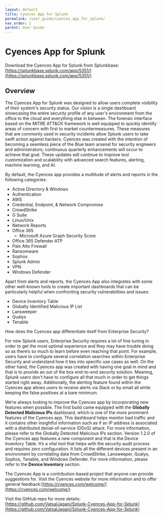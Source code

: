 ```yaml
---
layout: default
title: Cyences App for Splunk
permalink: /user_guide/cyences_app_for_splunk/
nav_order: 1
parent: User Guide
---
```


# Cyences App for Splunk

Download the Cyences App for Splunk from Splunkbase:[https://splunkbase.splunk.com/app/5351/](https://splunkbase.splunk.com/app/5351/) 

## Overview 

The Cyences App for Splunk was designed to allow users complete visibility of their system's security status. Our vision is a single dashboard showcasing the entire security profile of any user's environment from the office to the cloud and everything else in between. The forensic interface based on the MITRE ATT&CK framework is well equipped to quickly identify areas of concern with first to market countermeasures. These measures that are commonly used in security incidents allow Splunk users to take swift action against hackers. Cyences was created with the intention of becoming a seamless piece of the Blue team arsenal for security engineers and administrators; continuous quarterly enhancements will occur to achieve that goal. These updates will continue to improve tool customization and scalability with advanced search features, alerting, machine learning, and AI. 

By default, the Cyences app provides a multitude of alerts and reports in the following categories: 
* Active Directory & Windows
* Authentication 
* AWS  
* Credential, Endpoint, & Network Compromise
* CrowdStrike 
* G Suite 
* Linux/Unix  
* Network Reports 
* Office 365 
    * Microsoft Azure Graph Security Score 
* Office 365 Defender ATP 
* Palo Alto Firewall 
* Ransomware 
* Sophos 
* Splunk Admin 
* VPN 
* Windows Defender 

Apart from alerts and reports, the Cyences App also integrates with some other well-known tools to create important dashboards that can be particularly helpful when confronting security vulnerabilities and issues: 
* Device Inventory Table 
* Globally Identified Malicious IP List 
* Lansweeper 
* Qualys 
* Tenable 

How does the Cyences app differentiate itself from Enterprise Security? 

For new Splunk users, Enterprise Security requires a lot of fine tuning in order to get the most optimal experience and they may have trouble doing so as there’s so much to learn before even reaching that point. For example, users have to configure several correlation searches within Enterprise Security and understand how it ties into specific use cases as well. On the other hand, the Cyences app was created with having one goal in mind and that is to provide an out of the box end-to-end security solution. Meaning, Splunk users don't have to configure all that much in order to get things started right away. Additionally, the alerting feature found within the Cyences app allows users to receive alerts via Slack or by email all while keeping the false positives at a bare minimum. 

We’re always looking to improve the Cyences app by incorporating new features when possible. The first build came equipped with the **Globally Detected Malicious IPs** dashboard, which is one of the more prominent features of the Cyences app. This dashboard helps monitor bad traffic and it contains other insightful information such as if an IP address is associated with a distributed denial-of-service (DDoS) attack. For more information, please refer to the Globally Detected Malicious IPs section. Version 1.2.0 of the Cyences app features a new component and that is the Device Inventory Table. It’s a vital tool that helps with the security audit process and requires zero configuration. It lists all the different devices present in an environment by correlating data from CrowdStrike, Lansweeper, Qualys, Sophos, Tenable, and Windows Defender. For more information, please refer to the **Device Inventory** section. 

The Cyences App is a contribution-based project that anyone can provide suggestions for. Visit the Cyences website for more information and to offer general feedback:[https://cyences.com/welcome/](https://cyences.com/welcome/) 

Visit the GitHub repo for more details: 
[https://github.com/VatsalJagani/Splunk-Cyences-App-for-Splunk](https://github.com/VatsalJagani/Splunk-Cyences-App-for-Splunk) 